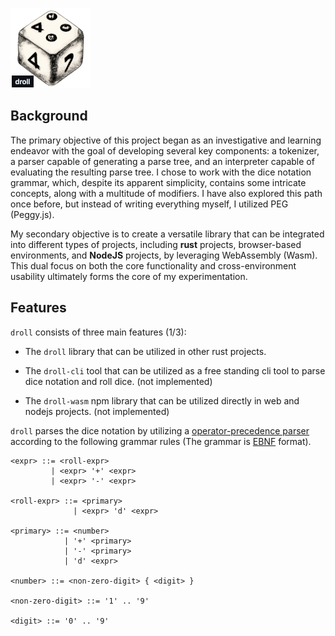 ![droll](./docs/droll.png)

## Background

The primary objective of this project began as an investigative and learning
endeavor with the goal of developing several key components: a tokenizer, a
parser capable of generating a parse tree, and an interpreter capable of
evaluating the resulting parse tree. I chose to work with the dice notation
grammar, which, despite its apparent simplicity, contains some intricate
concepts, along with a multitude of modifiers. I have also explored this path
once before, but instead of writing everything myself, I utilized PEG
(Peggy.js).

My secondary objective is to create a versatile library that can be integrated
into different types of projects, including **rust** projects, browser-based
environments, and **NodeJS** projects, by leveraging WebAssembly (Wasm). This dual
focus on both the core functionality and cross-environment usability ultimately
forms the core of my experimentation.

## Features

`droll` consists of three main features (1/3):

- The `droll` library that can be utilized in other rust projects.

- The `droll-cli` tool that can be utilized as a free standing cli tool to parse dice notation and roll dice. (not implemented)

- The `droll-wasm` npm library that can be utilized directly in web and nodejs projects. (not implemented)

`droll` parses the dice notation by utilizing a [operator-precedence
parser](https://en.wikipedia.org/wiki/Operator-precedence_parser) according to
the following grammar rules (The grammar is [EBNF](https://en.wikipedia.org/wiki/Extended_Backus%E2%80%93Naur_form) format).

```
<expr> ::= <roll-expr>
         | <expr> '+' <expr>
         | <expr> '-' <expr>

<roll-expr> ::= <primary>
              | <expr> 'd' <expr>

<primary> ::= <number>
            | '+' <primary>
            | '-' <primary>
            | 'd' <expr>

<number> ::= <non-zero-digit> { <digit> }

<non-zero-digit> ::= '1' .. '9'

<digit> ::= '0' .. '9'
```
